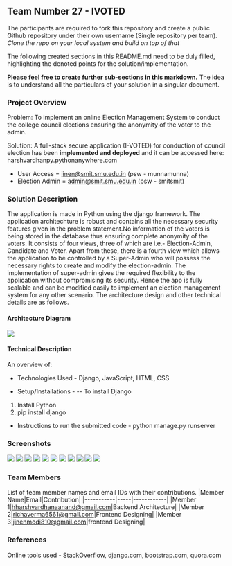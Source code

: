## Team Number 27 - IVOTED

The participants are required to fork this repository and create a public Github repository under their own username (Single repository per team). *Clone the repo on your local system and build on top of that*

The following created sections in this README.md need to be duly filled, highlighting the denoted points for the solution/implementation. 

**Please feel free to create further sub-sections in this markdown.** The idea is to understand all the particulars of your solution in a singular document.

### Project Overview

Problem: To implement an online Election Management System to conduct the college council elections ensuring the anonymity of the voter to the admin.

Solution: A full-stack secure application (I-VOTED) for conduction of council election has been **implemented and deployed** and it can be accessed here: harshvardhanpy.pythonanywhere.com

 - User Access = jinen@smit.smu.edu.in (psw - munnamunna)
 - Election Admin = admin@smit.smu.edu.in (psw - smitsmit) 

### Solution Description

The application is made in Python using the django framework. The application architechture is robust and contains all the necessary security features given in the problem statement.No information of the voters is being stored in the database thus ensuring complete anonymity of the voters. It consists of four views, three of which are i.e.- Election-Admin, Candidate and Voter. Apart from these, there is a fourth view which allows the application to be controlled by a Super-Admin who will possess the necessary rights to create and modify the election-admin. The implementation of super-admin gives the required flexibility to the application without compromising its security. Hence the app is fully scalable and can be modified easily to implement an election management system for any other scenario. The architecture design and other technical details are as follows.

#### Architecture Diagram

<img src="https://github.com/harshvardhan-anand/Adrishta-Hackathon-Template/blob/master/Application%20Code/DataFlow.png">

#### Technical Description

An overview of:
* Technologies Used - Django, JavaScript, HTML, CSS

* Setup/Installations - 
-- To install Django<br>
1. Install Python
2. pip install django

* Instructions to run the submitted code - python manage.py runserver

### Screenshots
<img src="https://github.com/harshvardhan-anand/Adrishta-Hackathon-Template/blob/master/Application%20Code/resources/WhatsApp%20Image%202020-12-01%20at%2010.28.09%20PM.jpeg">
<img src='https://github.com/harshvardhan-anand/Adrishta-Hackathon-Template/blob/master/Application%20Code/resources/WhatsApp%20Image%202020-12-01%20at%2010.28.21%20PM.jpeg'>
<img src="https://github.com/harshvardhan-anand/Adrishta-Hackathon-Template/blob/master/Application%20Code/resources/WhatsApp%20Image%202020-12-01%20at%2010.28.29%20PM.jpeg">
<img src="https://github.com/harshvardhan-anand/Adrishta-Hackathon-Template/blob/master/Application%20Code/resources/WhatsApp%20Image%202020-12-01%20at%2011.01.19%20PM.jpeg"
<img src="https://github.com/harshvardhan-anand/Adrishta-Hackathon-Template/blob/master/Application%20Code/resources/WhatsApp%20Image%202020-12-01%20at%2011.01.19%20PM.jpeg">
<img src="https://github.com/harshvardhan-anand/Adrishta-Hackathon-Template/blob/master/Application%20Code/resources/WhatsApp%20Image%202020-12-01%20at%2011.01.20%20PM.jpeg">
<img src="https://github.com/harshvardhan-anand/Adrishta-Hackathon-Template/blob/master/Application%20Code/resources/WhatsApp%20Image%202020-12-01%20at%2011.01.22%20PM%20(1).jpeg">
<img src="https://github.com/harshvardhan-anand/Adrishta-Hackathon-Template/blob/master/Application%20Code/resources/WhatsApp%20Image%202020-12-01%20at%2011.01.22%20PM.jpeg">
<img src="https://github.com/harshvardhan-anand/Adrishta-Hackathon-Template/blob/master/Application%20Code/resources/WhatsApp%20Image%202020-12-01%20at%2011.25.51%20PM.jpeg">
<img src="https://github.com/harshvardhan-anand/Adrishta-Hackathon-Template/blob/master/Application%20Code/resources/WhatsApp%20Image%202020-12-01%20at%2011.27.50%20PM.jpeg">
<img src="https://github.com/harshvardhan-anand/Adrishta-Hackathon-Template/blob/master/Application%20Code/resources/WhatsApp%20Image%202020-12-01%20at%2011.28.23%20PM.jpeg">
<img src="https://github.com/harshvardhan-anand/Adrishta-Hackathon-Template/blob/master/Application%20Code/resources/WhatsApp%20Image%202020-12-01%20at%2011.28.34%20PM.jpeg">

### Team Members
List of team member names and email IDs with their contributions.
|Member Name|Email|Contribution|
|-----------|-----|------------|
|Member 1|hharshvardhanaanand@gmail.com|Backend Architecture|
|Member 2|richaverma6561@gmail.com|Frontend Designing|
|Member 3|jinenmodi810@gmail.com|frontend Designing|

### References
Online tools used - StackOverflow, django.com, bootstrap.com, quora.com

